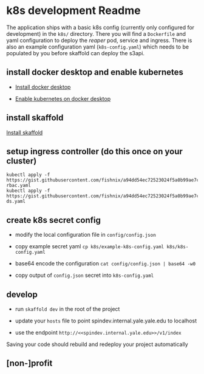 # k8s development Readme

The application ships with a basic k8s config (currently only configured for development) in the `k8s/` directory.  There you will find a `Dockerfile` and yaml configuration to deploy the *reaper* pod, service and ingress.  There is also an example configuration yaml (`k8s-config.yaml`) which needs to be populated by you before skaffold can deploy the s3api.

## install docker desktop and enable kubernetes

* [Install docker desktop](https://www.docker.com/products/docker-desktop)

* [Enable kubernetes on docker desktop](https://docs.docker.com/docker-for-mac/#kubernetes)

## install skaffold

[Install skaffold](https://skaffold.dev/docs/getting-started/#installing-skaffold)

## setup ingress controller (do this once on your cluster)

```
kubectl apply -f https://gist.githubusercontent.com/fishnix/a94dd54ec72523024f5a0b99ae7c6e49/raw/013f86ab7af23eb014f25ba18e5d24c4fd329689/traefik-rbac.yaml
kubectl apply -f https://gist.githubusercontent.com/fishnix/a94dd54ec72523024f5a0b99ae7c6e49/raw/013f86ab7af23eb014f25ba18e5d24c4fd329689/traefik-ds.yaml
```

## create k8s secret config

* modify the local configuration file in `config/config.json`

* copy example secret yaml `cp k8s/example-k8s-config.yaml k8s/k8s-config.yaml`

* base64 encode the configuration `cat config/config.json | base64 -w0`

* copy output of `config.json` secret into `k8s-config.yaml`

## develop

* run `skaffold dev` in the root of the project

* update your `hosts` file to point spindev.internal.yale.yale.edu to localhost

* use the endpoint `http://<<spindev.internal.yale.edu>>/v1/index`

Saving your code should rebuild and redeploy your project automatically

## [non-]profit
